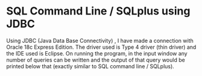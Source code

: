 # SQL Command Line / SQLplus using JDBC

Using JDBC (Java Data Base Connectivity) , I have made a connection with Oracle 18c Express Edition. The driver used is Type 4 driver (thin driver) and the IDE used is Eclipse. On running the program, in the input window any number of queries can be written and the output of that query would be printed below that (exactly similar to SQL command line / SQLplus).
